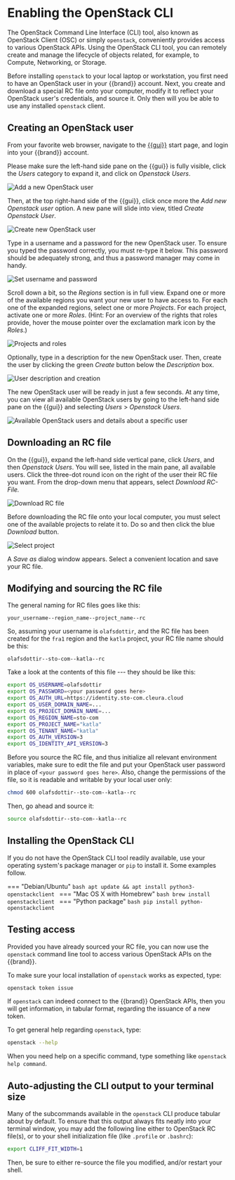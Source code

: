 # Enabling the OpenStack CLI

The OpenStack Command Line Interface (CLI) tool, also known as OpenStack Client (OSC) or simply `openstack`, conveniently provides access to various OpenStack APIs.
Using the OpenStack CLI tool, you can remotely create and manage the lifecycle of objects related, for example, to Compute, Networking, or Storage.

Before installing `openstack` to your local laptop or workstation, you first need to have an OpenStack user in your {{brand}} account.
Next, you create and download a special RC file onto your computer, modify it to reflect your OpenStack user's credentials, and source it.
Only then will you be able to use any installed `openstack` client.

## Creating an OpenStack user

From your favorite web browser, navigate to the [{{gui}}](https://{{gui_domain}}) start page, and login into your {{brand}} account.

Please make sure the left-hand side pane on the {{gui}} is fully visible, click the _Users_ category to expand it, and click on _Openstack Users_.

![Add a new OpenStack user](assets/ostack-cli/shot-01.png)

Then, at the top right-hand side of the {{gui}}, click once more the _Add new Openstack user_ option.
A new pane will slide into view, titled _Create Openstack User_.

![Create new OpenStack user](assets/ostack-cli/shot-02.png)

Type in a username and a password for the new OpenStack user.
To ensure you typed the password correctly, you must re-type it below.
This password should be adequately strong, and thus a password manager may come in handy.

![Set username and password](assets/ostack-cli/shot-03.png)

Scroll down a bit, so the _Regions_ section is in full view.
Expand one or more of the available regions you want your new user to have access to.
For each one of the expanded regions, select one or more _Projects_.
For each project, activate one or more _Roles_.
(Hint: For an overview of the rights that roles provide, hover the mouse pointer over the exclamation mark icon by the _Roles_.)

![Projects and roles](assets/ostack-cli/shot-04.png)

Optionally, type in a description for the new OpenStack user.
Then, create the user by clicking the green _Create_ button below the _Description_ box.

![User description and creation](assets/ostack-cli/shot-05.png)

The new OpenStack user will be ready in just a few seconds.
At any time, you can view all available OpenStack users by going to the left-hand side pane on the {{gui}} and selecting _Users_ > _Openstack Users_.

![Available OpenStack users and details about a specific user](assets/ostack-cli/shot-06.png)

## Downloading an RC file

On the {{gui}}, expand the left-hand side vertical pane, click _Users_, and then _Openstack Users_.
You will see, listed in the main pane, all available users.
Click the three-dot round icon on the right of the user their RC file you want.
From the drop-down menu that appears, select _Download RC-File._

![Download RC file](assets/ostack-cli/shot-07.png)

Before downloading the RC file onto your local computer, you must select one of the available projects to relate it to.
Do so and then click the blue _Download_ button.

![Select project](assets/ostack-cli/shot-08.png)

A _Save as_ dialog window appears.
Select a convenient location and save your RC file.

## Modifying and sourcing the RC file

The general naming for RC files goes like this:

```plain
your_username--region_name--project_name--rc
```

So, assuming your username is `olafsdottir`, and the RC file has been created for the `fra1` region and the `katla` project, your RC file name should be this:

```plain
olafsdottir--sto-com--katla--rc
```

Take a look at the contents of this file --- they should be like this:

```bash
export OS_USERNAME=olafsdottir
export OS_PASSWORD=<your password goes here>
export OS_AUTH_URL=https://identity.sto-com.cleura.cloud
export OS_USER_DOMAIN_NAME=...
export OS_PROJECT_DOMAIN_NAME=...
export OS_REGION_NAME=sto-com
export OS_PROJECT_NAME="katla"
export OS_TENANT_NAME="katla"
export OS_AUTH_VERSION=3
export OS_IDENTITY_API_VERSION=3
```

Before you source the RC file, and thus initialize all relevant environment variables, make sure to edit the file and put your OpenStack user password in place of `<your password goes here>`.
Also, change the permissions of the file, so it is readable and writable by your local user only:

```bash
chmod 600 olafsdottir--sto-com--katla--rc
```

Then, go ahead and source it:

```bash
source olafsdottir--sto-com--katla--rc
```

## Installing the OpenStack CLI

If you do not have the OpenStack CLI tool readily available, use your operating system's package manager or `pip` to install it.
Some examples follow.

=== "Debian/Ubuntu"
    ```bash
    apt update && apt install python3-openstackclient
    ```
=== "Mac OS X with Homebrew"
    ```bash
    brew install openstackclient
    ```
=== "Python package"
    ```bash
    pip install python-openstackclient
    ```

## Testing access

Provided you have already sourced your RC file, you can now use the `openstack` command line tool to access various OpenStack APIs on the {{brand}}.

To make sure your local installation of `openstack` works as expected, type:

```bash
openstack token issue
```

If `openstack` can indeed connect to the {{brand}} OpenStack APIs, then you will get information, in tabular format, regarding the issuance of a new token.

To get general help regarding `openstack`, type:

```bash
openstack --help
```

When you need help on a specific command, type something like `openstack help command`.


## Auto-adjusting the CLI output to your terminal size

Many of the subcommands available in the `openstack` CLI produce tabular about by default.
To ensure that this output always fits neatly into your terminal window, you may add the following line either to OpenStack RC file(s), or to your shell initialization file (like `.profile` or `.bashrc`):

```bash
export CLIFF_FIT_WIDTH=1
```

Then, be sure to either re-source the file you modified, and/or restart your shell.
